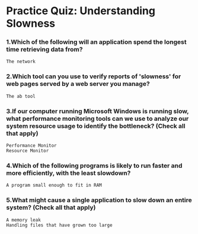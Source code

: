 # Practice Quiz: Understanding Slowness

### 1.Which of the following will an application spend the longest time retrieving data from?

    The network

### 2.Which tool can you use to verify reports of 'slowness' for web pages served by a web server you manage?

    The ab tool

### 3.If our computer running Microsoft Windows is running slow, what performance monitoring tools can we use to analyze our system resource usage to identify the bottleneck? (Check all that apply)

    Performance Monitor
    Resource Monitor

### 4.Which of the following programs is likely to run faster and more efficiently, with the least slowdown?

    A program small enough to fit in RAM

### 5.What might cause a single application to slow down an entire system? (Check all that apply)

    A memory leak
    Handling files that have grown too large
